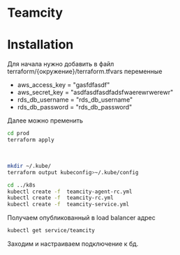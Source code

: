 # Teamcity

# Installation

Для начала нужно добавить в файл terraform/{окружение}/terraform.tfvars 
переменные 
- aws_access_key  = "gasfdfasdf"
- aws_secret_key  = "asdfasdfasdfadsfwaerewrwerewr"
- rds_db_username = "rds_db_username"
- rds_db_password = "rds_db_password"

Далее можно пременить
```sh
cd prod
terraform apply
```
 
```sh
mkdir ~/.kube/
terraform output kubeconfig>~/.kube/config
```

```sh
cd ../k8s
kubectl create -f  teamcity-agent-rc.yml
kubectl create -f  teamcity-rc.yml
kubectl create -f  teamcity-service.yml
```
Получаем опубликованный в load balancer адрес
```sh
kubectl get service/teamcity
```

Заходим и настраиваем подключение к бд.